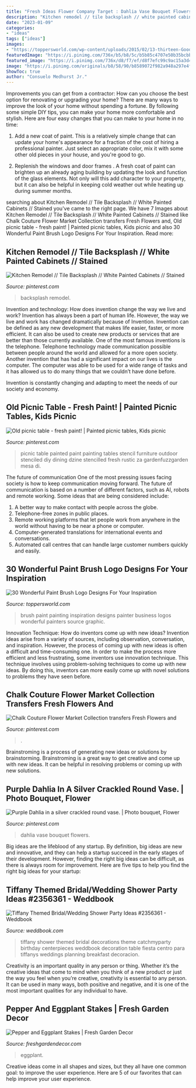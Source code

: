 ```yaml
---
title: "Fresh Ideas Flower Company Target : Dahlia Vase Bouquet Flowers"
description: "Kitchen remodel // tile backsplash // white painted cabinets // stained"
date: "2023-01-09"
categories:
- "ideas"
tags: ["ideas"]
images:
- "https://toppersworld.com/wp-content/uploads/2015/02/13-thirteen-Good-Brush.jpg"
featuredImage: "https://i.pinimg.com/736x/b5/b8/5c/b5b85c4707e50b35bcbbdd5689ebf2cd--round-vase-purple-dahlia.jpg"
featured_image: "https://i.pinimg.com/736x/d8/f7/ef/d8f7efc99c9ac15a3d40b8831d3968e7.jpg"
image: "https://i.pinimg.com/originals/b8/58/90/b8589072f982a948a297e4fd7ff06eb2.jpg"
ShowToc: true
author: "Consuelo Medhurst Jr."
---
```



Improvements you can get from a contractor: How can you choose the best option for renovating or upgrading your home?
There are many ways to improve the look of your home without spending a fortune. By following some simple DIY tips, you can make your home more comfortable and stylish. Here are four easy changes that you can make to your home in no time:
1. Add a new coat of paint. This is a relatively simple change that can update your home's appearance for a fraction of the cost of hiring a professional painter. Just select an appropriate color, mix it with some other old pieces in your house, and you're good to go.

2. Replenish the windows and door frames . A fresh coat of paint can brighten up an already aging building by updating the look and function of the glass elements. Not only will this add character to your property, but it can also be helpful in keeping cold weather out while heating up during summer months.


	

		
searching about Kitchen Remodel // Tile Backsplash // White Painted Cabinets // Stained you've came to the right page. We have 7 Images about Kitchen Remodel // Tile Backsplash // White Painted Cabinets // Stained like Chalk Couture Flower Market Collection transfers Fresh Flowers and, Old picnic table - fresh paint! | Painted picnic tables, Kids picnic and also 30 Wonderful Paint Brush Logo Designs For Your Inspiration. Read more:
		
    
## Kitchen Remodel // Tile Backsplash // White Painted Cabinets // Stained

<img loading=lazy src="https://i.pinimg.com/736x/2d/68/e8/2d68e8daa4fca41f8d446238dce24de7.jpg" onerror="this.onerror=null;this.src='https://tse1.mm.bing.net/th?id=OIP.bVtK5Mo-4lM43u-GsAT_NwHaLH&amp;pid=15.1';" alt="Kitchen Remodel // Tile Backsplash // White Painted Cabinets // Stained">

_Source: pinterest.com_

>backsplash remodel. 

	

Invention and technology: How does invention change the way we live and work?
Invention has always been a part of human life. However, the way we live and work has changed dramatically because of Invention. Invention can be defined as any new development that makes life easier, faster, or more efficient. It can also be used to create new products or services that are better than those currently available.
One of the most famous inventions is the telephone. Telephone technology made communication possible between people around the world and allowed for a more open society. Another invention that has had a significant impact on our lives is the computer. The computer was able to be used for a wide range of tasks and it has allowed us to do many things that we couldn’t have done before.

Invention is constantly changing and adapting to meet the needs of our society and economy.

    
## Old Picnic Table - Fresh Paint! | Painted Picnic Tables, Kids Picnic

<img loading=lazy src="https://i.pinimg.com/originals/b8/58/90/b8589072f982a948a297e4fd7ff06eb2.jpg" onerror="this.onerror=null;this.src='https://tse3.mm.bing.net/th?id=OIP.MzM3owEUxZLpwAlWftXr5gHaHa&amp;pid=15.1';" alt="Old picnic table - fresh paint! | Painted picnic tables, Kids picnic">

_Source: pinterest.com_

>picnic table painted paint painting tables stencil furniture outdoor stenciled diy dining dzine stencilled fresh rustic za gardenfuzzgarden mesa di. 

	

The future of communication
One of the most pressing issues facing society is how to keep communication moving forward. The future of communication is based on a number of different factors, such as AI, robots and remote working. Some ideas that are being considered include: 
1. A better way to make contact with people across the globe. 
2. Telephone-free zones in public places. 
3. Remote working platforms that let people work from anywhere in the world without having to be near a phone or computer. 
4. Computer-generated translations for international events and conversations. 
5. Automated call centres that can handle large customer numbers quickly and easily.

    
## 30 Wonderful Paint Brush Logo Designs For Your Inspiration

<img loading=lazy src="https://toppersworld.com/wp-content/uploads/2015/02/13-thirteen-Good-Brush.jpg" onerror="this.onerror=null;this.src='https://tse3.mm.bing.net/th?id=OIP.WrmuVF3OVmkJ6-fx9Q5otAHaDQ&amp;pid=15.1';" alt="30 Wonderful Paint Brush Logo Designs For Your Inspiration">

_Source: toppersworld.com_

>brush paint painting inspiration designs painter business logos wonderful painters source graphic. 

	

Innovation Technique: How do inventors come up with new ideas?
Invention ideas arise from a variety of sources, including observation, conversation, and inspiration. However, the process of coming up with new ideas is often a difficult and time-consuming one. In order to make the process more efficient and less frustrating, some inventors use innovation technique. This technique involves using problem-solving techniques to come up with new ideas. By doing this, inventors can more easily come up with novel solutions to problems they have seen before.

    
## Chalk Couture Flower Market Collection Transfers Fresh Flowers And

<img loading=lazy src="https://i.pinimg.com/736x/d8/f7/ef/d8f7efc99c9ac15a3d40b8831d3968e7.jpg" onerror="this.onerror=null;this.src='https://tse3.mm.bing.net/th?id=OIP.puoZ8OqeEeZgmfvUVBdF9wHaLH&amp;pid=15.1';" alt="Chalk Couture Flower Market Collection transfers Fresh Flowers and">

_Source: pinterest.com_

>. 

	

Brainstroming is a process of generating new ideas or solutions by brainstorming. Brainstroming is a great way to get creative and come up with new ideas. It can be helpful in resolving problems or coming up with new solutions.

    
## Purple Dahlia In A Silver Crackled Round Vase. | Photo Bouquet, Flower

<img loading=lazy src="https://i.pinimg.com/736x/b5/b8/5c/b5b85c4707e50b35bcbbdd5689ebf2cd--round-vase-purple-dahlia.jpg" onerror="this.onerror=null;this.src='https://tse4.mm.bing.net/th?id=OIP.Kr9LgzK_LMzhPsctOFpoogDIEs&amp;pid=15.1';" alt="Purple Dahlia in a silver crackled round vase. | Photo bouquet, Flower">

_Source: pinterest.com_

>dahlia vase bouquet flowers. 

	

Big ideas are the lifeblood of any startup. By definition, big ideas are new and innovative, and they can help a startup succeed in the early stages of their development. However, finding the right big ideas can be difficult, as there is always room for improvement. Here are five tips to help you find the right big ideas for your startup: 

    
## Tiffany Themed Bridal/Wedding Shower Party Ideas #2356361 - Weddbook

<img loading=lazy src="http://s3.weddbook.me/t1/2/3/5/2356361/tiffany-themed-bridalwedding-shower-party-ideas.jpg" onerror="this.onerror=null;this.src='https://tse2.mm.bing.net/th?id=OIP.8-AXJtOpRENyQUplP_BVRgHaJ3&amp;pid=15.1';" alt="Tiffany Themed Bridal/Wedding Shower Party Ideas #2356361 - Weddbook">

_Source: weddbook.com_

>tiffany shower themed bridal decorations theme catchmyparty birthday centerpieces weddbook decoration table fiesta centro para tiffanys weddings planning breakfast decoracion. 

	

Creativity is an important quality in any person or thing. Whether it’s the creative ideas that come to mind when you think of a new product or just the way you feel when you’re creative, creativity is essential to any person. It can be used in many ways, both positive and negative, and it is one of the most important qualities for any individual to have.

    
## Pepper And Eggplant Stakes | Fresh Garden Decor

<img loading=lazy src="https://freshgardendecor.com/wp-content/uploads/2016/01/81p7pd8uKnL._SL1500_.jpg" onerror="this.onerror=null;this.src='https://tse3.mm.bing.net/th?id=OIP.-TvvoKyjG6RxZjTtsI7EyQHaJ4&amp;pid=15.1';" alt="Pepper and Eggplant Stakes | Fresh Garden Decor">

_Source: freshgardendecor.com_

>eggplant. 

	

Creative ideas come in all shapes and sizes, but they all have one common goal: to improve the user experience. Here are 5 of our favorites that can help improve your user experience.

